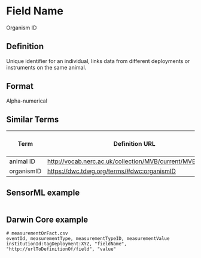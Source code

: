 # Field Name
Organism ID

## Definition 
Unique identifier for an individual, links data from different deployments or instruments on the same animal.

## Format
Alpha-numerical

## Similar Terms 
|Term|Definition URL|Source Vocabulary Publisher/Creator|
|----|----------|-----------------|
|animal ID|http://vocab.nerc.ac.uk/collection/MVB/current/MVB000016/|Movebank|
|organismID|https://dwc.tdwg.org/terms/#dwc:organismID|Darwin Core|

## SensorML example
```xml

```
## Darwin Core example
```csv
# measurementOrFact.csv
eventId, measurementType, measurementTypeID, measurementValue
institutionId:tagDeployment:XYZ, "fieldName", "http://urlToDefinitionOf/field", "value"
```
